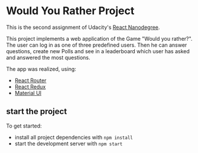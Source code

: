 # Would You Rather Project

This is the second assignment of Udacity's [React Nanodegree](https://www.udacity.com/course/react-nanodegree--nd019).

This project implements a web application of the Game "Would you rather?". The user can log in as one of three predefined users. Then he can answer questions, create new Polls and see in a leaderboard which user has asked and answered the most questions.

The app was realized, using:

* [React Router](https://reactrouter.com/web/guides/quick-start)
* [React Redux](https://react-redux.js.org/)
* [Material UI](https://material-ui.com/)

## start the project

To get started:

* install all project dependencies with `npm install`
* start the development server with `npm start`